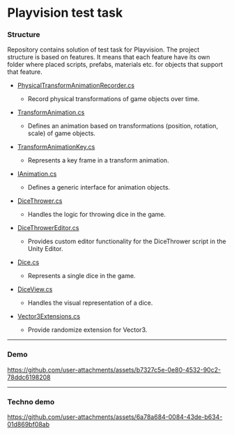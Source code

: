 # Playvision test task

### Structure

Repository contains solution of test task for Playvision. 
The project structure is based on features. 
It means that each feature have its own folder where placed scripts, prefabs, materials etc. for objects that support that feature.


* [PhysicalTransformAnimationRecorder.cs](Assets/Animations/TransformAnimations/Recorders/PhysicalTransformAnimationRecorder.cs)

  * Record physical transformations of game objects over time.

* [TransformAnimation.cs](Assets/Animations/TransformAnimations/TransformAnimation.cs)
  
  * Defines an animation based on transformations (position, rotation, scale) of game objects.

* [TransformAnimationKey.cs](Assets/Animations/TransformAnimations/TransformAnimationKey.cs)
  
  * Represents a key frame in a transform animation.

* [IAnimation.cs](Assets/Animations/IAnimation.cs)

  * Defines a generic interface for animation objects.

* [DiceThrower.cs](Assets/DiceThrowers/DiceThrower.cs)

  * Handles the logic for throwing dice in the game.

* [DiceThrowerEditor.cs](Assets/DiceThrowers/Editor/DiceThrowerEditor.cs)

  * Provides custom editor functionality for the DiceThrower script in the Unity Editor.

* [Dice.cs](Assets/Dices/Dice.cs)

  * Represents a single dice in the game.

* [DiceView.cs](Assets/Dices/Views/DiceView.cs)

  * Handles the visual representation of a dice.

* [Vector3Extensions.cs](Assets/Extensions/Vector3Extensions.cs)
  
  * Provide randomize extension for Vector3.

***

### Demo 

https://github.com/user-attachments/assets/b7327c5e-0e80-4532-90c2-78ddc6198208

***

### Techno demo

https://github.com/user-attachments/assets/6a78a684-0084-43de-b634-01d869bf08ab
